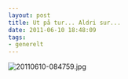 ```yaml
---
layout: post
title: Ut på tur... Aldri sur...
date: 2011-06-10 18:48:09
tags: 
- generelt
---
```


<img src="http://pjatt.net/images/2011/06/20110610-084759.jpg" alt="20110610-084759.jpg" />